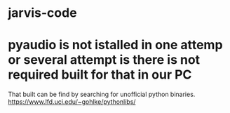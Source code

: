 # jarvis-code
# pyaudio is not istalled in one attemp or several attempt is there is not required built for that in our PC
That built can be find by searching for unofficial python binaries. https://www.lfd.uci.edu/~gohlke/pythonlibs/
